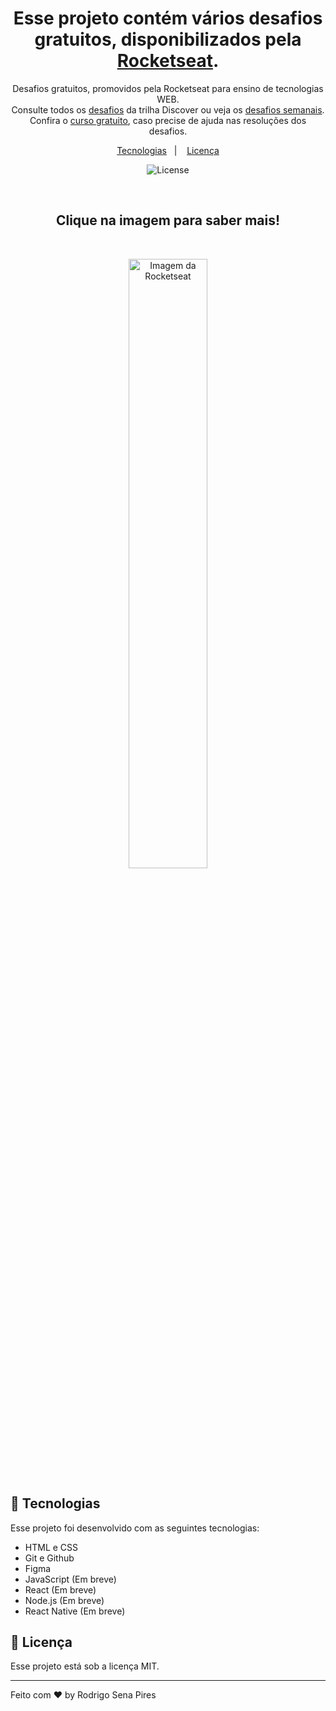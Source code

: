 <h1 align="center"> Esse projeto contém vários desafios gratuitos, disponibilizados pela <a href="https://www.rocketseat.com.br/">Rocketseat</a>.</h1>

<p align="center">
Desafios gratuitos, promovidos pela Rocketseat para ensino de tecnologias WEB. <br>
Consulte todos os <a href="https://app.rocketseat.com.br/discover/challenges">desafios</a> da trilha Discover ou veja os <a href="https://boracodar.dev/?utm_source=youtube&utm_medium=organic&utm_campaign=lead&utm_term=boracodar&utm_content=descricao-boracodar_desafio01#">desafios semanais</a>.<br>
Confira o <a href="https://app.rocketseat.com.br/discover/challenges">curso gratuito</a>, caso precise de ajuda nas resoluções dos desafios.
</p>

<p align="center">
  <a href="#-tecnologias">Tecnologias</a>&nbsp;&nbsp;&nbsp;|&nbsp;&nbsp;&nbsp;  
  <a href="#memo-licença">Licença</a>
</p>

<p align="center">
  <img alt="License" src="https://img.shields.io/static/v1?label=license&message=MIT&color=49AA26&labelColor=000000">
</p>

<br>

<h2 align="center">Clique na imagem para saber mais!</h2>

<br>

<p align="center">
  <a href="https://boracodar.dev/?utm_source=youtube&utm_medium=organic&utm_campaign=lead&utm_term=boracodar&utm_content=descricao-boracodar_desafio01#"> <img alt="Imagem da Rocketseat" src="https://scontent-gig2-1.xx.fbcdn.net/v/t39.30808-6/323896554_888129755718770_5823895571036492844_n.png?_nc_cat=104&ccb=1-7&_nc_sid=730e14&_nc_ohc=ZcgHDRHjC0cAX-v2mKW&_nc_ht=scontent-gig2-1.xx&oh=00_AfAkTDtcVb3a_1EDQXyxZta2NVcz1mXQwxImdhr7DBLXxA&oe=63D69028" width="50%" height="50%"></a>
</p>

## 🚀 Tecnologias

Esse projeto foi desenvolvido com as seguintes tecnologias:

- HTML e CSS
- Git e Github
- Figma
- JavaScript (Em breve)
- React (Em breve)
- Node.js (Em breve)
- React Native (Em breve)


## :memo: Licença

Esse projeto está sob a licença MIT.

---

Feito com ♥ by Rodrigo Sena Pires
